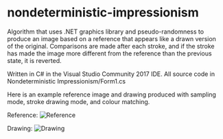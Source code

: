 # nondeterministic-impressionism
Algorithm that uses .NET graphics library and pseudo-randomness to produce an image based on a reference that appears like a drawn version of the original. Comparisons are made after each stroke, and if the stroke has made the image more different from the reference than the previous state, it is reverted.

Written in C# in the Visual Studio Community 2017 IDE. All source code in Nondeterministic Impressionism/Form1.cs

Here is an example reference image and drawing produced with sampling mode, stroke drawing mode, and colour matching.

Reference:
![Reference](https://i.imgur.com/g46SahS.png)

Drawing:
![Drawing](https://i.imgur.com/NtLaH4o.png)
